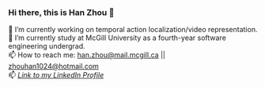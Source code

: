 ### Hi there, this is Han Zhou 👋

<!--
**albat3ross/albat3ross** is a ✨ _special_ ✨ repository because its `README.md` (this file) appears on your GitHub profile.

Here are some ideas to get you started:

- 🔭 I’m currently working on ...
- 🌱 I’m currently learning ...
- 👯 I’m looking to collaborate on ...
- 🤔 I’m looking for help with ...
- 💬 Ask me about ...
- 📫 How to reach me: ...
- 😄 Pronouns: ...
- ⚡ Fun fact: ...
-->
🔭 I’m currently working on temporal action localization/video representation.  
🌱 I’m currently study at McGill University as a fourth-year software engineering undergrad.  
📫 How to reach me: han.zhou@mail.mcgill.ca || zhouhan1024@hotmail.com  
📫 *[Link to my LinkedIn Profile](https://www.linkedin.com/in/han-zhou-678954160/)*
